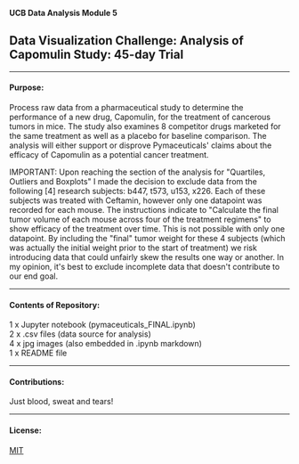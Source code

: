 **UCB Data Analysis Module 5**
## Data Visualization Challenge: Analysis of Capomulin Study: 45-day Trial

---------------
#### Purpose:
Process raw data from a pharmaceutical study to determine the performance of a new drug, Capomulin, for the treatment of cancerous tumors in mice. The study also examines 8 competitor drugs marketed for the same treatment as well as a placebo for baseline comparison.  The analysis will either support or disprove Pymaceuticals' claims about the efficacy of Capomulin as a potential cancer treatment.  

  
   
IMPORTANT: Upon reaching the section of the analysis for "Quartiles, Outliers and Boxplots" I made the decision to exclude data from the following [4] research subjects: b447, t573, u153, x226.  Each of these subjects was treated with Ceftamin, however only one datapoint was recorded for each mouse.  The instructions indicate to "Calculate the final tumor volume of each mouse across four of the treatment regimens" to show efficacy of the treatment over time.  This is not possible with only one datapoint.  By including the "final" tumor weight for these 4 subjects (which was actually the initial weight prior to the start of treatment) we risk introducing data that could unfairly skew the results one way or another.  In my opinion, it's best to exclude incomplete data that doesn't contribute to our end goal.

--------------
#### Contents of Repository:
1 x Jupyter notebook (pymaceuticals_FINAL.ipynb)  
2 x .csv files (data source for analysis)  
4 x jpg images (also embedded in .ipynb markdown)  
1 x README file

-------------------
#### Contributions:  
Just blood, sweat and tears!

------------------
#### License:
[MIT](https://choosealicense.com/licenses/mit/)


